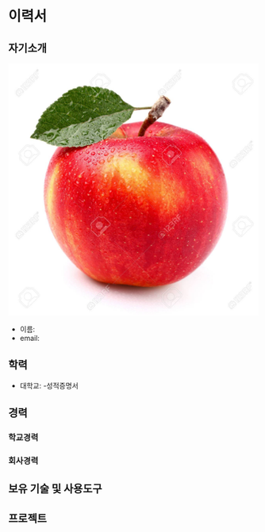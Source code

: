 # 이력서
## 자기소개
![apple](https://github.com/dwdw122333/self-driving/blob/master/%EC%82%AC%EA%B3%BC.jpg?raw=true)
* 이름:
* email:

## 학력
* 대학교:
  -성적증명서

## 경력
### 학교경력
### 회사경력
## 보유 기술 및 사용도구
## 프로젝트
